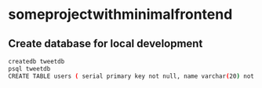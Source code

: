 # someprojectwithminimalfrontend

## Create database for local development

```bash
createdb tweetdb
psql tweetdb
CREATE TABLE users ( serial primary key not null, name varchar(20) not null) values  
```


